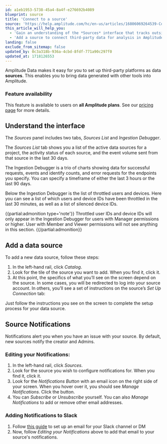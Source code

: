 ```yaml
---
id: a1eb1953-5738-45a4-8a4f-e276692b4089
blueprint: source
title: 'Connect to a source'
source: 'https://help.amplitude.com/hc/en-us/articles/16806069264539-Connect-to-a-source'
this_article_will_help_you:
  - 'Gain an understanding of the *Sources* interface that tracks outside data sources, as well as the monitoring of ingested data'
  - 'Add a source to connect third-party data for analysis in Amplitude'
landing: false
exclude_from_sitemap: false
updated_by: 0c3a318b-936a-4cbd-8fdf-771a90c297f0
updated_at: 1718126553
---
```

Amplitude Data makes it easy for you to set up third-party platforms as data **sources**. This enables you to bring data generated with other tools into Amplitude.

### Feature availability

This feature is available to users on **all Amplitude plans**. See our [pricing page](https://amplitude.com/pricing) for more details.

## Understand the interface

The *Sources* panel includes two tabs, *Sources List* and *Ingestion Debugger*.

The *Sources List* tab shows you a list of the active data sources for a project, the activity status of each source, and the event volume sent from that source in the last 30 days. 

The Ingestion Debugger is a trio of charts showing data for successful requests, events and identify counts, and error requests for the endpoints you specify. You can specify a timeframe of either the last 3 hours or the last 90 days.

Below the Ingestion Debugger is the list of throttled users and devices. Here you can see a list of which users and device IDs have been throttled in the last 30 minutes, as well as a list of silenced device IDs.

{{partial:admonition type='note'}}
 Throttled user IDs and device IDs will only appear in the Ingestion Debugger for users with Manager permissions or higher. User with Member and Viewer permissions will not see anything in this section.
{{/partial:admonition}}

## Add a data source

To add a new data source, follow these steps:

1. In the left-hand rail, click *Catalog*.
2. Look for the tile of the source you want to add. When you find it, click it.
3. At this point, the specifics of what you’ll see on the screen depend on the source. In some cases, you will be redirected to log into your source account. In others, you’ll see a set of instructions on the source’s *Set Up Connection* tab:  
  
Just follow the instructions you see on the screen to complete the setup process for your data source.

## Source Notifications

Notifications alert you when you have an issue with your source. By default, new sources notify the creator and Admins.

### Editing your Notifications:

1. In the left-hand rail, click *Sources*.
2. Look for the source you wish to configure notifications for. When you find it, click it.
3. Look for the *Notifications Button* with an email icon on the right side of your screen. When you hover over it, you should see *Manage Notifications*. Click the button.
4. You can *Subscribe* or *Unsubscribe* yourself. You can also *Manage Notifications* to add or remove other email addresses.

### Adding Notifications to Slack

1. Follow [this guide](https://slack.com/help/articles/206819278-Send-emails-to-Slack#h_01F4WDZG8RTCTNAMR4KJ7D419V) to set up an email for your Slack channel or DM
2. Now, follow *Editing your Notifications* above to add that email to your source's notifications.